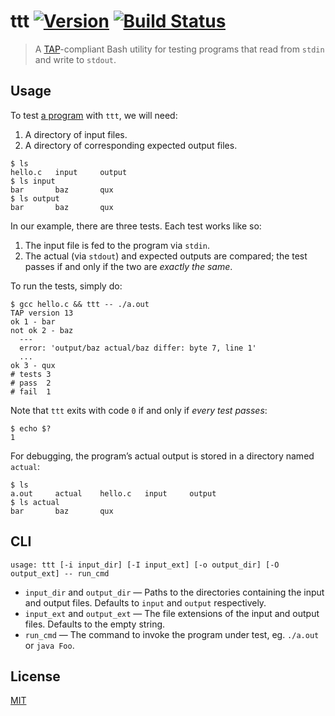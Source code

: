 # ttt [![Version](https://img.shields.io/badge/version-v0.0.0-orange.svg?style=flat)](https://github.com/yuanqing/ttt/releases) [![Build Status](https://img.shields.io/travis/yuanqing/ttt.svg?branch=master&style=flat)](https://travis-ci.org/yuanqing/ttt)

> A [TAP](http://testanything.org/)-compliant Bash utility for testing programs that read from `stdin` and write to&nbsp;`stdout`.

## Usage

To test [a program](https://github.com/yuanqing/ttt/tree/master/example/hello.c) with `ttt`, we will need:

1. A directory of input files.
2. A directory of corresponding expected output files.

```
$ ls
hello.c   input     output
$ ls input
bar       baz       qux
$ ls output
bar       baz       qux
```

In our example, there are three tests. Each test works like so:

1. The input file is fed to the program via `stdin`.
2. The actual (via `stdout`) and expected outputs are compared; the test passes if and only if the two are *exactly the same*.

To run the tests, simply do:

```
$ gcc hello.c && ttt -- ./a.out
TAP version 13
ok 1 - bar
not ok 2 - baz
  ---
  error: 'output/baz actual/baz differ: byte 7, line 1'
  ...
ok 3 - qux
# tests 3
# pass  2
# fail  1
```

Note that `ttt` exits with code `0` if and only if *every test passes*:

```
$ echo $?
1
```

For debugging, the program&rsquo;s actual output is stored in a directory named `actual`:

```
$ ls
a.out     actual    hello.c   input     output
$ ls actual
bar       baz       qux
```

## CLI

```
usage: ttt [-i input_dir] [-I input_ext] [-o output_dir] [-O output_ext] -- run_cmd
```

- `input_dir` and `output_dir` &mdash; Paths to the directories containing the input and output files. Defaults to `input` and `output` respectively.
- `input_ext` and `output_ext` &mdash; The file extensions of the input and output files. Defaults to the empty string.
- `run_cmd` &mdash; The command to invoke the program under test, eg. `./a.out` or `java Foo`.

## License

[MIT](https://github.com/yuanqing/ttt/blob/master/LICENSE)
